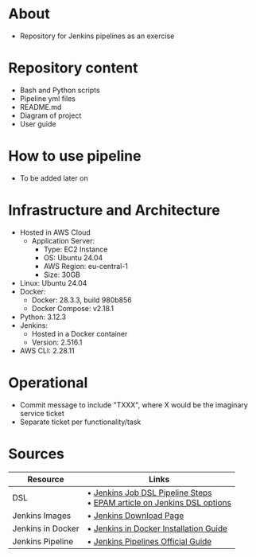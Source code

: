 # About
- Repository for Jenkins pipelines as an exercise

# Repository content
- Bash and Python scripts 
- Pipeline yml files
- README.md
- Diagram of project
- User guide

# How to use pipeline
- To be added later on

# Infrastructure and Architecture
- Hosted in AWS Cloud
    - Application Server:
        - Type: EC2 Instance
        - OS: Ubuntu 24.04
        - AWS Region: eu-central-1
        - Size: 30GB
- Linux: Ubuntu 24.04
- Docker:
    - Docker: 28.3.3, build 980b856
    - Docker Compose: v2.18.1
- Python: 3.12.3
- Jenkins: 
    - Hosted in a Docker container
    - Version: 2.516.1
- AWS CLI: 2.28.11

# Operational
- Commit message to include "TXXX", where X would be the imaginary service ticket
- Separate ticket per functionality/task

# Sources
| Resource | Links |
|----------|-------|
| DSL | • [Jenkins Job DSL Pipeline Steps](https://www.jenkins.io/doc/pipeline/steps/job-dsl/)<br>• [EPAM article on Jenkins DSL options](https://medium.com/epam-delivery-platform/jenkins-job-dsl-pipeline-dsl-declarative-pipeline-scripted-pipeline-groovy-libraries-aaaaab9250e6) |
| Jenkins Images | • [Jenkins Download Page](https://www.jenkins.io/download/) |
| Jenkins in Docker | • [Jenkins in Docker Installation Guide](https://www.jenkins.io/doc/book/installing/docker/) |
| Jenkins Pipeline | • [Jenkins Pipelines Official Guide](https://www.jenkins.io/doc/book/pipeline/) |